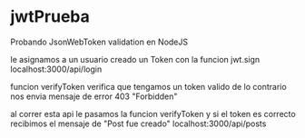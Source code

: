 # jwtPrueba
Probando JsonWebToken validation en NodeJS


le asignamos a un usuario creado un Token con la funcion jwt.sign
localhost:3000/api/login

funcion verifyToken verifica que tengamos un token valido de lo contrario nos envia mensaje de error 403 "Forbidden"


al correr esta api le pasamos la funcion verifyToken y si el token es correcto recibimos el mensaje de "Post fue creado"
localhost:3000/api/posts
